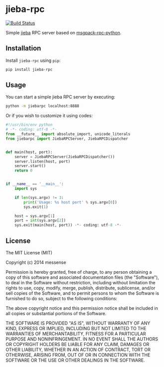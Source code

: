 jieba-rpc
=============
[![Build Status](https://travis-ci.org/messense/jieba-rpc.svg?branch=master)](https://travis-ci.org/messense/jieba-rpc)

Simple [jieba](https://github.com/fxsjy/jieba) RPC server based on [msgpack-rpc-python]().


## Installation

Install `jieba-rpc` using `pip`:

```bash
pip install jieba-rpc
```


## Usage

You can start a simple jieba RPC server by executing:

```bash
python -m jiebarpc localhost:8888
```

Or if you wish to customize it using codes:

```python
#!/usr/bin/env python
# -*- coding: utf-8 -*-
from __future__ import absolute_import, unicode_literals
from jiebarpc import JiebaRPCServer, JiebaRPCDispatcher


def main(host, port):
    server = JiebaRPCServer(JiebaRPCDispatcher())
    server.listen(host, port)
    server.start()
    return 0


if __name__ == '__main__':
    import sys

    if len(sys.argv) != 3:
        print('Usage: %s host port' % sys.argv[0])
        sys.exit(1)

    host = sys.argv[1]
    port = int(sys.argv[2])
    sys.exit(main(host, port)) -*- coding: utf-8 -*-
```


## License

The MIT License (MIT)

Copyright (c) 2014 messense

Permission is hereby granted, free of charge, to any person obtaining a copy
of this software and associated documentation files (the "Software"), to deal
in the Software without restriction, including without limitation the rights
to use, copy, modify, merge, publish, distribute, sublicense, and/or sell
copies of the Software, and to permit persons to whom the Software is
furnished to do so, subject to the following conditions:

The above copyright notice and this permission notice shall be included in all
copies or substantial portions of the Software.

THE SOFTWARE IS PROVIDED "AS IS", WITHOUT WARRANTY OF ANY KIND, EXPRESS OR
IMPLIED, INCLUDING BUT NOT LIMITED TO THE WARRANTIES OF MERCHANTABILITY,
FITNESS FOR A PARTICULAR PURPOSE AND NONINFRINGEMENT. IN NO EVENT SHALL THE
AUTHORS OR COPYRIGHT HOLDERS BE LIABLE FOR ANY CLAIM, DAMAGES OR OTHER
LIABILITY, WHETHER IN AN ACTION OF CONTRACT, TORT OR OTHERWISE, ARISING FROM,
OUT OF OR IN CONNECTION WITH THE SOFTWARE OR THE USE OR OTHER DEALINGS IN THE
SOFTWARE.
